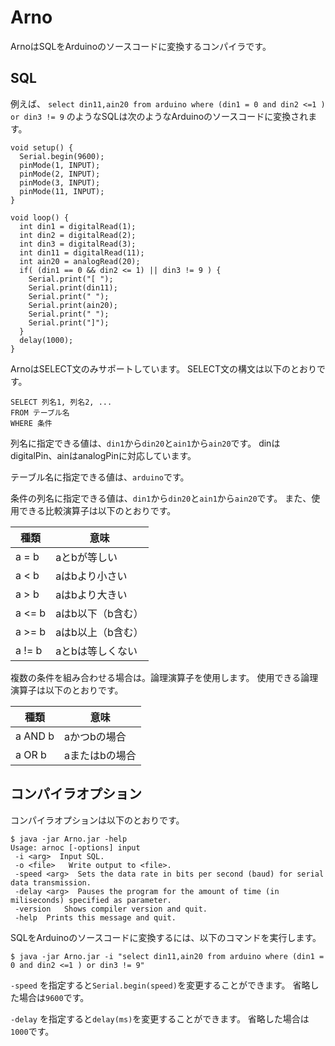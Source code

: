 # Arno
ArnoはSQLをArduinoのソースコードに変換するコンパイラです。

## SQL

例えば、
`select din11,ain20 from arduino where (din1 = 0 and din2 <=1 ) or din3 != 9`
のようなSQLは次のようなArduinoのソースコードに変換されます。


```
void setup() {
  Serial.begin(9600);
  pinMode(1, INPUT);
  pinMode(2, INPUT);
  pinMode(3, INPUT);
  pinMode(11, INPUT);
}

void loop() {
  int din1 = digitalRead(1);
  int din2 = digitalRead(2);
  int din3 = digitalRead(3);
  int din11 = digitalRead(11);
  int ain20 = analogRead(20);
  if( (din1 == 0 && din2 <= 1) || din3 != 9 ) {
    Serial.print("[ ");
    Serial.print(din11);
    Serial.print(" ");
    Serial.print(ain20);
    Serial.print(" ");
    Serial.print("]");
  }
  delay(1000);
}
```

ArnoはSELECT文のみサポートしています。
SELECT文の構文は以下のとおりです。

```
SELECT 列名1, 列名2, ...
FROM テーブル名
WHERE 条件
```

列名に指定できる値は、`din1`から`din20`と`ain1`から`ain20`です。
dinはdigitalPin、ainはanalogPinに対応しています。

テーブル名に指定できる値は、`arduino`です。

条件の列名に指定できる値は、`din1`から`din20`と`ain1`から`ain20`です。
また、使用できる比較演算子は以下のとおりです。

| 種類 | 意味 |
|---|---|
| a = b |	aとbが等しい |
| a < b	|	aはbより小さい |
| a > b	|	aはbより大きい |
| a <= b | aはb以下（b含む） |
| a >= b | aはb以上（b含む） |
| a != b |	aとbは等しくない |

複数の条件を組み合わせる場合は。論理演算子を使用します。
使用できる論理演算子は以下のとおりです。

| 種類 | 意味 |
|---|---|
| a AND b |	aかつbの場合 |
| a OR b	|	aまたはbの場合 |


## コンパイラオプション

コンパイラオプションは以下のとおりです。

```
$ java -jar Arno.jar -help
Usage: arnoc [-options] input
 -i <arg>  Input SQL.
 -o <file>   Write output to <file>.
 -speed <arg>  Sets the data rate in bits per second (baud) for serial data transmission.
 -delay <arg>  Pauses the program for the amount of time (in miliseconds) specified as parameter.
 -version   Shows compiler version and quit.
 -help  Prints this message and quit.
```

SQLをArduinoのソースコードに変換するには、以下のコマンドを実行します。

```
$ java -jar Arno.jar -i "select din11,ain20 from arduino where (din1 = 0 and din2 <=1 ) or din3 != 9"
```

`-speed` を指定すると`Serial.begin(speed)`を変更することができます。
省略した場合は`9600`です。

`-delay` を指定すると`delay(ms)`を変更することができます。
省略した場合は`1000`です。
